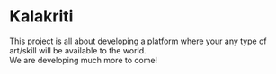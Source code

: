 # Kalakriti

This project is all about developing a platform where your any type of art/skill will be available to the world.
<br> We are developing  much more to come!
